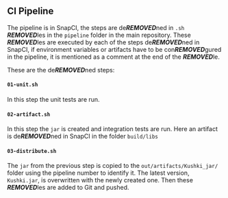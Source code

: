 ## CI Pipeline
The pipeline is in SnapCI, the steps are de***REMOVED***ned in `.sh` ***REMOVED***les in the `pipeline` folder in the main repository.
These ***REMOVED***les are executed by each of the steps de***REMOVED***ned in SnapCI, if environment variables or artifacts have to be
con***REMOVED***gured in the pipeline, it is mentioned as a comment at the end of the ***REMOVED***le.

These are the de***REMOVED***ned steps:

#### `01-unit.sh`
In this step the unit tests are run.

#### `02-artifact.sh`
In this step the `jar` is created and integration tests are run. Here an artifact is de***REMOVED***ned in SnapCI in the folder
`build/libs`

#### `03-distribute.sh`
The `jar` from the previous step is copied to the `out/artifacts/Kushki_jar/` folder using the pipeline number to
identify it. The latest version, `Kushki.jar`, is overwritten with the newly created one. Then these ***REMOVED***les are
added to Git and pushed.
